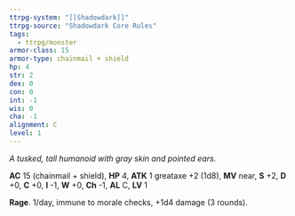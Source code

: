 ```yaml
---
ttrpg-system: "[[Shadowdark]]"
ttrpg-source: "Shadowdark Core Rules"
tags:
  - ttrpg/monster
armor-class: 15
armor-type: chainmail + shield
hp: 4
str: 2
dex: 0
con: 0
int: -1
wis: 0
cha: -1
alignment: C
level: 1
---
```


_A tusked, tall humanoid with gray skin and pointed ears._

**AC** 15 (chainmail + shield), **HP** 4, **ATK** 1 greataxe +2 (1d8), **MV** near, **S** +2, **D** +0, **C** +0, **I** -1, **W** +0, **Ch** -1, **AL** C, **LV** 1

**Rage**. 1/day, immune to morale checks, +1d4 damage (3 rounds).

